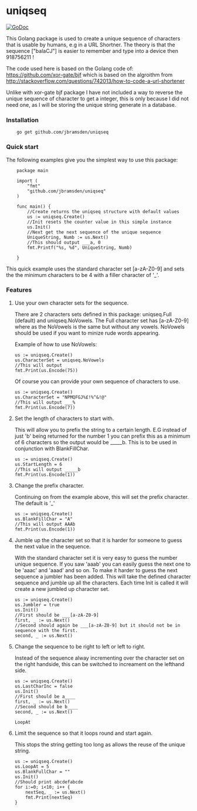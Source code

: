 # uniqseq

[![GoDoc](https://godoc.org/github.com/jbramsden/uniqseq?status.svg)](https://godoc.org/github.com/jbramsden/uniqseq)

This Golang package is used to create a unique sequence of characters that is usable by humans, e.g in a URL Shortner.
The theory is that the sequence ["balaCJ"] is easier to remember and type into a device then 918756211 !

The code used here is based on the Golang code of: https://github.com/xor-gate/bjf which is based on the algroithm from
http://stackoverflow.com/questions/742013/how-to-code-a-url-shortener

Unlike with xor-gate bjf package I have not included a way to reverse the unique sequence of character to get a integer, this is only because I did not need one, as I will be storing the unique string generate in a database.

### Installation

		go get github.com/jbramsden/uniqseq
		
### Quick start

The following examples give you the simplest way to use this package:
		
		package main 
		
		import (
			"fmt"
			"github.com/jbramsden/uniqseq"
		)
		
		func main() {
			//Create returns the uniqseq structure with default values
			us := uniqseq.Create()
			//Init resets the counter value in this simple instance
			us.Init()
			//Next get the next sequence of the unique sequence 
			UniqueString, Numb := us.Next()
			//This should output ___a, 0
			fmt.Printf("%s, %d", UniqueString, Numb)
			
		} 

This quick example uses the standard character set [a-zA-Z0-9] and sets the the minimum characters to be 4 with a filler character of '_'.

### Features

 1. Use your own character sets for the sequence. 

	There are 2 characters sets defined in this package: uniqseq.Full (default) and uniqseq.NoVowels. 
	The Full character set has [a-zA-Z0-9] where as the NoVowels is the same but without any vowels. NoVowels should be used if you want to minize rude words appearing.
	
	Example of how to use NoVowels:
	
		us := uniqseq.Create()
		us.CharacterSet = uniqseq.NoVowels
		//This will output 
		fmt.Print(us.Encode(75))
	
	Of course you can provide your own sequence of characters to use.
	
		us := uniqseq.Create()
		us.CharacterSet = "NPMQFGJ%£!%^&!@"
		//This will output ___%
		fmt.Print(us.Encode(7))
		
 1. Set the length of characters to start with.

    This will allow you to prefix the string to a certain length. E.G instead of just 'b' being returned for the number 1 you can prefix this as a minimum of 6 characters so the output would be _____b. 
	This is to be used in conjunction with BlankFillChar.
	
		us := uniqseq.Create()
		us.StartLength = 6
		//This will output _____b
		fmt.Print(us.Encode(1))
	
 1. Change the prefix character.
  
    Continuing on from the example above, this will set the prefix character. The default is '_'
	
		us := uniqseq.Create()
		us.BlankFillChar = "A"
		//This will output AAAb
		fmt.Print(us.Encode(1))
		
 1. Jumble up the character set so that it is harder for someone to guess the next value in the sequence.

	With the standard character set it is very easy to guess the number unique sequence. If you saw 'aaab' you can easily guess the next one to be 'aaac' and 'aaad' and so on. 
	To make it harder to guess the next sequence a jumbler has been added. This will take the defined character sequence and jumble up all the characters. Each time Init is called it will create a new jumbled up character set. 
	
		us := uniqseq.Create()
		us.Jumbler = true
		us.Init()
		//First should be ___[a-zA-Z0-9] 
		first, _ := us.Next()
		//Second should again be ___[a-zA-Z0-9] but it should not be in sequence with the first.
		second, _ := us.Next()
		
 1. Change the sequence to be right to left or left to right.

	Instead of the sequence alway incrementing over the character set on the right handside, this can be switched to increament on the lefthand side.
	
		us := uniqseq.Create()
		us.LastCharInc = false
		us.Init()
		//First should be a____
		first, _ := us.Next()
		//Second should be b____
		second, _ := us.Next()
		
		LoopAt
 1. Limit the sequence so that it loops round and start again.

	This stops the string getting too long as allows the reuse of the unique string.
	
		us := uniqseq.Create()
		us.LoopAt = 5
		us.BlankFullChar = ""
		us.Init()
		//Should print abcdefabcde
		for i:=0; i<10; i++ {
			nextSeq, _ := us.Next()
			fmt.Print(nextSeq)
		}

